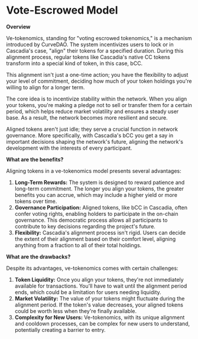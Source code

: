 # Vote-Escrowed Model

**Overview**

Ve-tokenomics, standing for "voting escrowed tokenomics," is a mechanism introduced by CurveDAO. The system incentivizes users to lock or in Cascadia's case, "align" their tokens for a specified duration. During this alignment process, regular tokens like Cascadia's native CC tokens transform into a special kind of token, in this case, bCC.

This alignment isn't just a one-time action; you have the flexibility to adjust your level of commitment, deciding how much of your token holdings you're willing to align for a longer term.

The core idea is to incentivize stability within the network. When you align your tokens, you're making a pledge not to sell or transfer them for a certain period, which helps reduce market volatility and ensures a steady user base. As a result, the network becomes more resilient and secure.

Aligned tokens aren't just idle; they serve a crucial function in network governance. More specifically, with Cascadia's bCC you get a say in important decisions shaping the network's future, aligning the network's development with the interests of every participant.



**What are the benefits?**

Aligning tokens in a ve-tokenomics model presents several advantages:

1. **Long-Term Rewards:** The system is designed to reward patience and long-term commitment. The longer you align your tokens, the greater benefits you can accrue, which may include a higher yield or more tokens over time.
2. **Governance Participation:** Aligned tokens, like bCC in Cascadia, often confer voting rights, enabling holders to participate in the on-chain governance. This democratic process allows all participants to contribute to key decisions regarding the project's future.
3. **Flexibility:** Cascadia's alignment process isn't rigid. Users can decide the extent of their alignment based on their comfort level, aligning anything from a fraction to all of their total holdings.



**What are the drawbacks?**

Despite its advantages, ve-tokenomics comes with certain challenges:

1. **Token Liquidity:** Once you align your tokens, they're not immediately available for transactions. You'll have to wait until the alignment period ends, which could be a limitation for users needing liquidity.
2. **Market Volatility:** The value of your tokens might fluctuate during the alignment period. If the token's value decreases, your aligned tokens could be worth less when they're finally available.
3. **Complexity for New Users:** Ve-tokenomics, with its unique alignment and cooldown processes, can be complex for new users to understand, potentially creating a barrier to entry.
